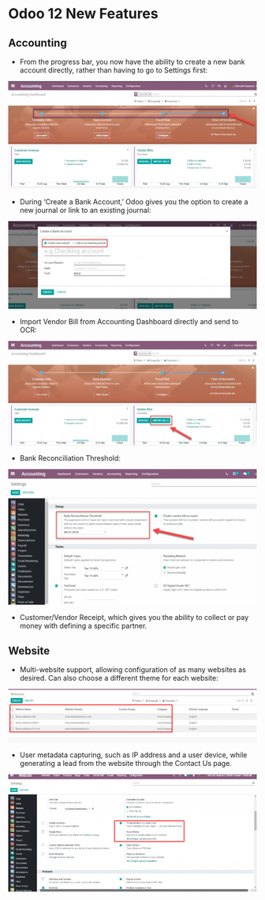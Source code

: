 # Odoo 12 New Features

## Accounting

- From the progress bar, you now have the ability to create a new bank account directly, rather than having to go to Settings first:

![](Odoo-12-001-Accounting-configuration-progress-bar-1024x445.png)

- During ‘Create a Bank Account,’ Odoo gives you the option to create a new journal or link to an existing journal:

![](2_importOdoo.png)

- Import Vendor Bill from Accounting Dashboard directly and send to OCR:

![](Odoo-12-003-Accounting-import-vendor-bill-1024x431.png)

- Bank Reconciliation Threshold:

![](6_.png)

- Customer/Vendor Receipt, which gives you the ability to collect or pay money with defining a specific partner.

## Website

- Multi-website support, allowing configuration of as many websites as desired. Can also choose a different theme for each website:

![](7_.png)

- User metadata capturing, such as IP address and a user device, while generating a lead from the website through the Contact Us page.

![](9_.png)
